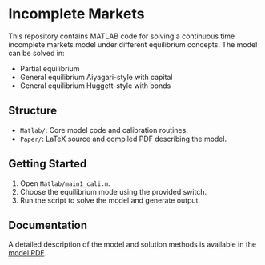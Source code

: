 # Incomplete Markets

This repository contains MATLAB code for solving a continuous time incomplete markets model under different equilibrium concepts. The model can be solved in:

- Partial equilibrium
- General equilibrium Aiyagari-style with capital
- General equilibrium Huggett-style with bonds

## Structure

- `Matlab/`: Core model code and calibration routines.
- `Paper/`: LaTeX source and compiled PDF describing the model.

## Getting Started

1. Open `Matlab/main1_cali.m`.
2. Choose the equilibrium mode using the provided switch.
3. Run the script to solve the model and generate output.

## Documentation

A detailed description of the model and solution methods is available in the [model PDF](https://github.com/alexclymo/incomplete-markets/blob/main/Paper/model.pdf).
